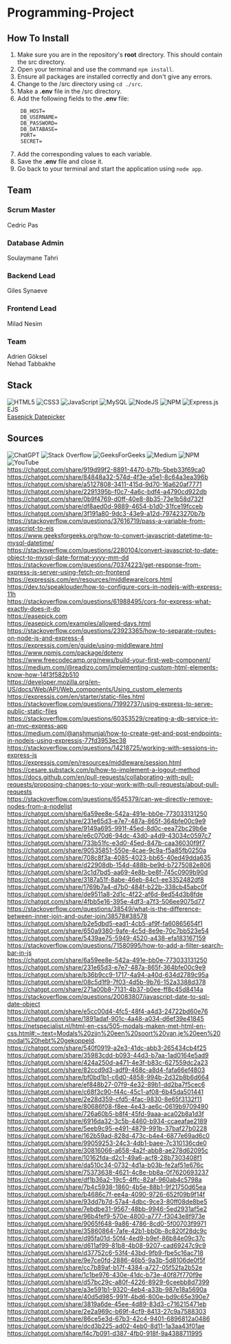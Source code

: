 # Programming-Project

## How To Install
1. Make sure you are in the repository's **root** directory. This should contain the src directory.
2. Open your terminal and use the command ``npm install``.
3. Ensure all packages are installed correctly and don't give any errors.
4. Change to the /src directory using ``cd ./src``.
5. Make a **.env** file in the /src directory.
6. Add the following fields to the **.env** file:  
   ```
    DB_HOST=
    DB_USERNAME=
    DB_PASSWORD=
    DB_DATABASE=
    PORT=
    SECRET=
   ```
7. Add the corresponding values to each variable.
8. Save the **.env** file and close it.
9. Go back to your terminal and start the application using ``node app``.

## Team

### Scrum Master
Cedric Pas  
### Database Admin
Soulaymane Tahri
### Backend Lead
Giles Synaeve
### Frontend Lead
Milad Nesim
### Team
Adrien Göksel  
Nehad Tabbakhe  

## Stack
![HTML5](https://img.shields.io/badge/html5-%23E34F26.svg?style=for-the-badge&logo=html5&logoColor=white)
![CSS3](https://img.shields.io/badge/css3-%231572B6.svg?style=for-the-badge&logo=css3&logoColor=white)
![JavaScript](https://img.shields.io/badge/javascript-%23323330.svg?style=for-the-badge&logo=javascript&logoColor=%23F7DF1E)
![MySQL](https://img.shields.io/badge/mysql-4479A1.svg?style=for-the-badge&logo=mysql&logoColor=white)
![NodeJS](https://img.shields.io/badge/node.js-6DA55F?style=for-the-badge&logo=node.js&logoColor=white)
![NPM](https://img.shields.io/badge/NPM-%23CB3837.svg?style=for-the-badge&logo=npm&logoColor=white)
![Express.js](https://img.shields.io/badge/express.js-%23404d59.svg?style=for-the-badge&logo=express&logoColor=%2361DAFB)  
EJS  
[Easepick Datepicker](https://easepick.com)  

## Sources
![ChatGPT](https://img.shields.io/badge/chatGPT-74aa9c?style=for-the-badge&logo=openai&logoColor=white)
![Stack Overflow](https://img.shields.io/badge/-Stackoverflow-FE7A16?style=for-the-badge&logo=stack-overflow&logoColor=white)
![GeeksForGeeks](https://img.shields.io/badge/GeeksforGeeks-gray?style=for-the-badge&logo=geeksforgeeks&logoColor=35914c)
![Medium](https://img.shields.io/badge/Medium-12100E?style=for-the-badge&logo=medium&logoColor=white)
![NPM](https://img.shields.io/badge/NPM-%23CB3837.svg?style=for-the-badge&logo=npm&logoColor=white)
![YouTube](https://img.shields.io/badge/YouTube-%23FF0000.svg?style=for-the-badge&logo=YouTube&logoColor=white)  
https://chatgpt.com/share/919d99f2-8891-4470-b7fb-5beb33f69ca0  
https://chatgpt.com/share/84848a32-574d-4f3e-a5e1-8c64a3ea396b  
https://chatgpt.com/share/a5127808-3411-415d-9d70-16a620af7771  
https://chatgpt.com/share/2291395b-f0c7-4a6c-bdf4-a4790cd922db  
https://chatgpt.com/share/0b9f4769-d0ff-40e8-8b35-73e1b58d732f  
https://chatgpt.com/share/df8aed0d-9889-4654-b1d0-31fce19fcceb  
https://chatgpt.com/share/3f191a80-9dc3-43e9-a12d-797423270b7b  
https://stackoverflow.com/questions/37616719/pass-a-variable-from-javascript-to-ejs  
https://www.geeksforgeeks.org/how-to-convert-javascript-datetime-to-mysql-datetime/  
https://stackoverflow.com/questions/2280104/convert-javascript-to-date-object-to-mysql-date-format-yyyy-mm-dd  
https://stackoverflow.com/questions/70374223/get-response-from-express-js-server-using-fetch-on-frontend  
https://expressjs.com/en/resources/middleware/cors.html  
https://dev.to/speaklouder/how-to-configure-cors-in-nodejs-with-express-11h  
https://stackoverflow.com/questions/61988495/cors-for-express-what-exactly-does-it-do  
https://easepick.com  
https://easepick.com/examples/allowed-days.html  
https://stackoverflow.com/questions/23923365/how-to-separate-routes-on-node-js-and-express-4  
https://expressjs.com/en/guide/using-middleware.html  
https://www.npmjs.com/package/dotenv  
https://www.freecodecamp.org/news/build-your-first-web-component/  
https://medium.com/@readizo.com/implementing-custom-html-elements-know-how-14f3f582b510  
https://developer.mozilla.org/en-US/docs/Web/API/Web_components/Using_custom_elements  
https://expressjs.com/en/starter/static-files.html  
https://stackoverflow.com/questions/71992737/using-express-to-serve-public-static-files  
https://stackoverflow.com/questions/60353529/creating-a-db-service-in-an-mvc-express-app  
https://medium.com/@anshmunjal/how-to-create-get-and-post-endpoints-in-nodejs-using-expressjs-77fd3953ec38  
https://stackoverflow.com/questions/14218725/working-with-sessions-in-express-js  
https://expressjs.com/en/resources/middleware/session.html  
https://cesare.substack.com/p/how-to-implement-a-logout-method  
https://docs.github.com/en/pull-requests/collaborating-with-pull-requests/proposing-changes-to-your-work-with-pull-requests/about-pull-requests  
https://stackoverflow.com/questions/6545379/can-we-directly-remove-nodes-from-a-nodelist  
https://chatgpt.com/share/6a59ee8e-542a-491e-bb0e-773033131250  
https://chatgpt.com/share/231e65d3-e7e7-487a-865f-364bfe00c9e9  
https://chatgpt.com/share/9149a695-991f-45ed-8d0c-eea72bc29b6e  
https://chatgpt.com/share/e6c070d6-94dc-43d0-a4d9-43034c0597c7  
https://chatgpt.com/share/733b51fc-e3d0-45ed-847b-caa36030f9f7  
https://chatgpt.com/share/90535851-550e-4cae-9c9a-f5a85fb0250a  
https://chatgpt.com/share/708c8f3a-4085-4023-bb65-40ed49dda635  
https://chatgpt.com/share/d22908db-154d-488b-be9d-b7275082e806  
https://chatgpt.com/share/3c1d7bd5-aa69-4e8b-be8f-745c0909b90d  
https://chatgpt.com/share/3187a51f-8abe-46eb-84c1-ee3352482df8  
https://chatgpt.com/share/1769b7a4-d7b0-484f-b22b-338cb45abc0f  
https://chatgpt.com/share/de9511a8-2d1c-4f22-af6d-8ed54d3b8fde  
https://chatgpt.com/share/4fbb5e16-395e-4df3-a7f3-506ee9075d77  
https://stackoverflow.com/questions/38549/what-is-the-difference-between-inner-join-and-outer-join/38578#38578  
https://chatgpt.com/share/b2e5dbd5-ead1-4cb5-af9f-fa60865654f1  
https://chatgpt.com/share/650a9380-9afe-4c5d-8e9e-70c7bb523e54  
https://chatgpt.com/share/5439ae75-5949-4520-a438-efa183167159  
https://stackoverflow.com/questions/71580995/how-to-add-a-filter-search-bar-in-js  
https://chatgpt.com/share/6a59ee8e-542a-491e-bb0e-773033131250  
https://chatgpt.com/share/231e65d3-e7e7-487a-865f-364bfe00c9e9  
https://chatgpt.com/share/b36b9cc9-1717-4a94-a40d-634d2789c95a  
https://chatgpt.com/share/08c5d1f9-7f03-4d5b-9b76-152a3388d378  
https://chatgpt.com/share/271a00b8-7131-4b37-b0ee-ff8c45d8414a  
https://stackoverflow.com/questions/20083807/javascript-date-to-sql-date-object  
https://chatgpt.com/share/e5cc00d4-4fc5-48f4-a4d3-24722bd60e76  
https://chatgpt.com/share/1891adaf-901c-4a48-a034-d6ef39e41845  
https://netspecialist.nl/html-en-css/505-modals-maken-met-html-en-css.html#:~:text=Modals%20zijn%20een%20soort%20van,je%20een%20modal%20hebt%20gekoppeld.   
https://chatgpt.com/share/540f0919-a2e3-41dc-abb3-265434cb4f25  
https://chatgpt.com/share/35983cdd-b093-44d3-b7aa-1ad0164e5ad9  
https://chatgpt.com/share/424a250d-a471-4e3f-b83c-627559dc2a23  
https://chatgpt.com/share/82ccd9d3-adf9-468c-a8d4-fafa66ef4803  
https://chatgpt.com/share/bf0bd1b1-c6d0-4858-994b-2d32b8b6d664  
https://chatgpt.com/share/ef848b27-07f9-4e32-89b1-dd2ba7f5cec6  
https://chatgpt.com/share/c68f3c90-f44c-45c1-af08-6b45da501441  
https://chatgpt.com/share/2e28d359-cfd5-4fac-9830-8e65f3132f11  
https://chatgpt.com/share/80686f08-f8ee-4e43-ae6c-0619b9709490  
https://chatgpt.com/share/726a60b5-b8f4-45fd-9aaa-aca02b8a1d3f  
https://chatgpt.com/share/6916da32-3c5b-4460-b934-ccaeafae2189  
https://chatgpt.com/share/5eeb9c95-e491-4879-991b-37baf27b0228  
https://chatgpt.com/share/162b59ad-828d-473c-b4e4-6877e69ad6c0  
https://chatgpt.com/share/99059253-24c3-4db1-baee-7c310136cde0  
https://chatgpt.com/share/30816066-a658-4a2f-abb8-ae278d62095c  
https://chatgpt.com/share/10162fda-d2c1-49a6-acf8-28b7303408f1  
https://chatgpt.com/share/da510c34-0732-4d1a-b03b-fe2af51e676c  
https://chatgpt.com/share/75373638-4621-4c8e-bb8a-0f7620693237  
https://chatgpt.com/share/df1b36a2-19c5-4ffc-82af-960ab4c5798a  
https://chatgpt.com/share/7b4c5938-1860-4b5e-88b1-9f21750d65ea  
https://chatgpt.com/share/b4686c7f-ee4a-4090-9726-652f09b9f14f  
https://chatgpt.com/share/93dd7b7d-57a4-4dbc-9ce3-80ff08de8be5  
https://chatgpt.com/share/7ebdbe31-9567-48bb-9946-5ed2931af5e2  
https://chatgpt.com/share/96b4fef9-570e-4800-a777-f3043e8f973e  
https://chatgpt.com/share/9065f648-9a86-4786-8cd0-5f00703f9971  
https://chatgpt.com/share/35860864-7afe-42b1-bb0b-8c820f28dc9c  
https://chatgpt.com/share/d95fa01d-50f4-4ed9-b9ef-86b84e09c37c  
https://chatgpt.com/share/d611af99-81b8-4b08-9207-cad69247c9c9  
https://chatgpt.com/share/d37752c6-53f4-43bd-9fb9-fbe5c16ac718  
https://chatgpt.com/share/9e7ce0fd-2886-46b5-9a3b-5d8106de0f5f  
https://chatgpt.com/share/cc7b89af-b17f-4384-a727-05f52fa2b52e  
https://chatgpt.com/share/1c1be976-430e-41dc-b73e-40f87f770f9e  
https://chatgpt.com/share/d57bc29c-a80f-4226-8929-6ceebb8d7399  
https://chatgpt.com/share/a3e591b1-9320-4eb4-a33b-987e18a5690a  
https://chatgpt.com/share/40d5d985-991f-4bd6-800e-bd9c65e390e7  
https://chatgpt.com/share/3819a6de-45ee-4d89-83d3-c716215471eb  
https://chatgpt.com/share/2e2a969c-b69f-4cf9-8413-27c9a7588303  
https://chatgpt.com/share/86ce5e3d-67b3-42c4-9401-6896812a0486  
https://chatgpt.com/share/dcd3b225-ad02-4eb0-8d11-1a3aa43f01ae  
https://chatgpt.com/share/f4c7b091-d387-4fb0-918f-9a4388711995  
